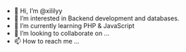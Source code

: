 - 👋 Hi, I’m @xililyy
- 👀 I’m interested in Backend development and databases.
- 🌱 I’m currently learning PHP & JavaScript
- 💞️ I’m looking to collaborate on ...
- 📫 How to reach me ...

<!---
xililyy/xililyy is a ✨ special ✨ repository because its `README.md` (this file) appears on your GitHub profile.
You can click the Preview link to take a look at your changes.
--->
